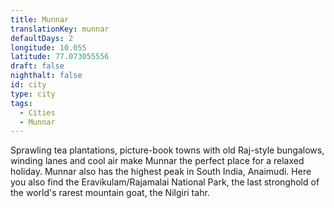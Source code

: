 ```yaml
---
title: Munnar
translationKey: munnar
defaultDays: 2
longitude: 10.055
latitude: 77.073055556
draft: false
nighthalt: false
id: city
type: city
tags:
  - Cities
  - Munnar
---
```

Sprawling tea plantations, picture-book towns with old Raj-style bungalows, winding lanes and cool air make Munnar the perfect place for a relaxed holiday. Munnar also has the highest peak in South India, Anaimudi. Here you also find the Eravikulam/Rajamalai National Park, the last stronghold of the world's rarest mountain goat, the Nilgiri tahr.